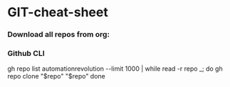 # GIT-cheat-sheet


### Download all repos from org:

### Github CLI

gh repo list automationrevolution --limit 1000 | while read -r repo _; do
  gh repo clone "$repo" "$repo"
done